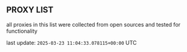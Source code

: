 ## PROXY LIST

all proxies in this list were collected from open sources and tested for functionality

last update: `2025-03-23 11:04:33.078115+00:00` UTC